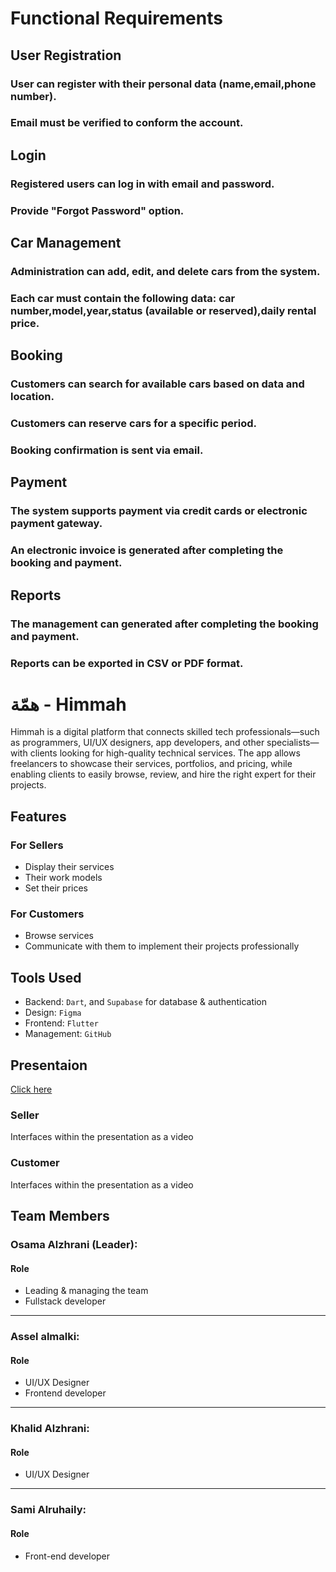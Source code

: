 # Functional Requirements
## User Registration
### User can register with their personal data (name,email,phone number).
### Email must be verified to conform the account.
## Login
### Registered users can log in with email and password.
### Provide "Forgot Password" option.
## Car Management
### Administration can add, edit, and delete cars from the system.
### Each car must contain the following data: car number,model,year,status (available or reserved),daily rental price.
## Booking
### Customers can search for available cars based on data and location.
### Customers can reserve cars for a specific period.
### Booking confirmation is sent via email.
## Payment
### The system supports payment via credit cards or electronic payment gateway.
### An electronic invoice is generated after completing the booking and payment.
## Reports
### The management can generated after completing the booking and payment.
### Reports can be exported in CSV or PDF format.












<body> <h1>همّة - Himmah</h1> <p>Himmah is a digital platform that connects skilled tech professionals—such as programmers, UI/UX designers, app developers, and other specialists—with clients looking for high-quality technical services. The app allows freelancers to showcase their services, portfolios, and pricing, while enabling clients to easily browse, review, and hire the right expert for their projects.</p>

<h2>Features</h2>
<h3>For Sellers</h3>
<ul>
 <li>Display their services</li>
 <li>Their work models</li>
 <li>Set their prices</li>
</ul>

<h3>For Customers</h3>
<ul>
	<li>Browse services</li>
	<li>Communicate with them to implement their projects professionally</li>
</ul>

<h2>Tools Used</h2>
<ul>
	<li>Backend: <code>Dart</code>, and <code>Supabase</code> for database & authentication</li>
	<li>Design: <code>Figma</code></li>
	<li>Frontend: <code>Flutter</code></li>
	<li>Management: <code>GitHub</code></li>
</ul>

<h2>Presentaion</h2>
<a href="https://www.canva.com/design/DAGq5N1b2Y8/sMFSRRKEJx8FQzt4KIVGaA/edit?utm_content=DAGq5N1b2Y8&utm_campaign=designshare&utm_medium=link2&utm_source=sharebutton">Click here</a>

<h3>Seller</h3>
<p>Interfaces within the presentation as a video</p>

<h3>Customer</h3>
<p>Interfaces within the presentation as a video</p>


<h2>Team Members</h2>
<h3>Osama Alzhrani (Leader):</h3> 

<h4>Role</h4>
<ul>
	<li> Leading & managing the team</li>
	<li> Fullstack developer</li>
</ul>


<hr>
<h3>Assel almalki:</h3> 

<h4>Role</h4>
<ul>
	<li> UI/UX Designer</li>
	<li> Frontend developer</li>
</ul>

<hr>
<h3>Khalid Alzhrani:</h3> 

<h4>Role</h4>
<ul>
	<li>UI/UX Designer</li>
</ul>



<hr>
<h3>Sami Alruhaily:</h3> 

<h4>Role</h4>
<ul>
	<li>Front-end developer</li>
</ul>
